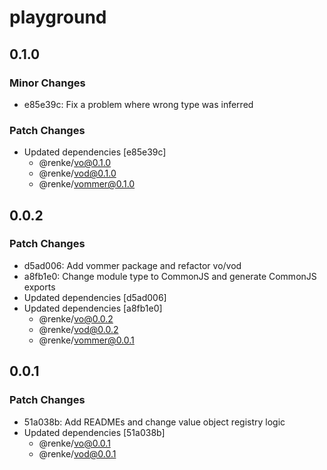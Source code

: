 # playground

## 0.1.0

### Minor Changes

- e85e39c: Fix a problem where wrong type was inferred

### Patch Changes

- Updated dependencies [e85e39c]
  - @renke/vo@0.1.0
  - @renke/vod@0.1.0
  - @renke/vommer@0.1.0

## 0.0.2

### Patch Changes

- d5ad006: Add vommer package and refactor vo/vod
- a8fb1e0: Change module type to CommonJS and generate CommonJS exports
- Updated dependencies [d5ad006]
- Updated dependencies [a8fb1e0]
  - @renke/vo@0.0.2
  - @renke/vod@0.0.2
  - @renke/vommer@0.0.1

## 0.0.1

### Patch Changes

- 51a038b: Add READMEs and change value object registry logic
- Updated dependencies [51a038b]
  - @renke/vo@0.0.1
  - @renke/vod@0.0.1
